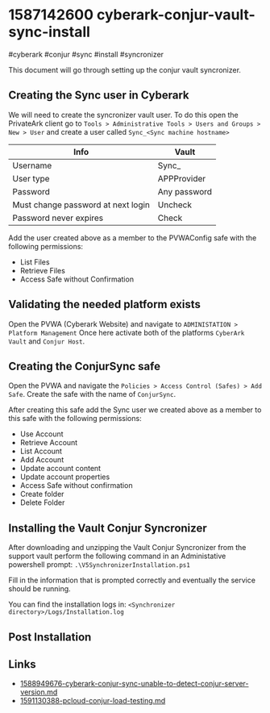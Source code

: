 # 1587142600 cyberark-conjur-vault-sync-install
#cyberark #conjur #sync #install #syncronizer

This document will go through setting up the conjur vault syncronizer.

## Creating the Sync user in Cyberark
We will need to create the syncronizer vault user. To do this open the PrivateArk client go to `Tools > Administrative Tools > Users and Groups > New > User` and create a user called `Sync_<Sync machine hostname>` 

| Info | Vault |
| ---- | ----- |
| Username | Sync_<Sync machine hostname> |
| User type | APPProvider |
| Password | Any password |
| Must change password at next login | Uncheck|
| Password never expires | Check |

Add the user created above as a member to the PVWAConfig safe with the following permissions:
* List Files
* Retrieve Files
* Access Safe without Confirmation

## Validating the needed platform exists
Open the PVWA (Cyberark Website) and navigate to `ADMINISTATION > Platform Management`
Once here activate both of the platforms `CyberArk Vault` and `Conjur Host`.

## Creating the ConjurSync safe
Open the PVWA and navigate the `Policies > Access Control (Safes) > Add Safe`. Create the safe with the name of `ConjurSync`.

After creating this safe add the Sync user we created above as a member to this safe with the following permissions:
* Use Account
* Retrieve Account
* List Account
* Add Account
* Update account content
* Update account properties
* Access Safe without confirmation
* Create folder
* Delete Folder

## Installing the Vault Conjur Syncronizer
After downloading and unzipping the Vault Conjur Syncronizer from the support vault perform the following command in an Administative powershell prompt:
`.\V5SynchronizerInstallation.ps1`

Fill in the information that is prompted correctly and eventually the service should be running.

You can find the installation logs in:
`<Synchronizer directory>/Logs/Installation.log`

## Post Installation





## Links
- [1588949676-cyberark-conjur-sync-unable-to-detect-conjur-server-version.md](1588949676-cyberark-conjur-sync-unable-to-detect-conjur-server-version.md)
- [1591130388-pcloud-conjur-load-testing.md](1591130388-pcloud-conjur-load-testing.md)
